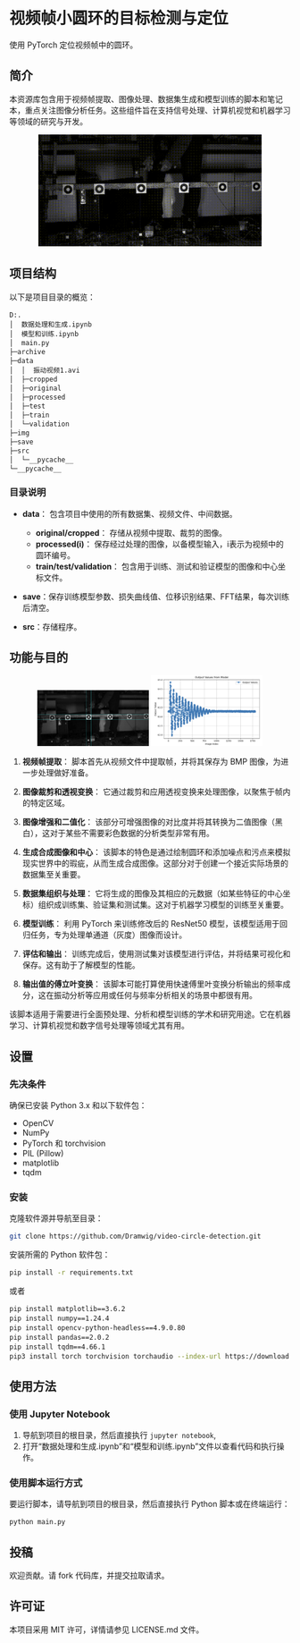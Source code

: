 # 视频帧小圆环的目标检测与定位

使用 PyTorch 定位视频帧中的圆环。

## 简介

本资源库包含用于视频帧提取、图像处理、数据集生成和模型训练的脚本和笔记本，重点关注图像分析任务。这些组件旨在支持信号处理、计算机视觉和机器学习等领域的研究与开发。

<div align=center>
  <img src="img/%E6%8C%AF%E5%8A%A8%E8%A7%86%E9%A2%91.gif" alt="振动视频" width="400px" />
</div>



## 项目结构

以下是项目目录的概览：

```
D:.
│  数据处理和生成.ipynb
│  模型和训练.ipynb
│  main.py
├─archive
├─data
│  │  振动视频1.avi 
│  ├─cropped
│  ├─original
│  ├─processed
│  ├─test
│  ├─train
│  └─validation
├─img
├─save
├─src
│  └─__pycache__
└─__pycache__
```

### 目录说明

- **data**： 包含项目中使用的所有数据集、视频文件、中间数据。
  - **original/cropped**： 存储从视频中提取、裁剪的图像。
  - **processed(i)**： 保存经过处理的图像，以备模型输入，i表示为视频中的圆环编号。
  - **train/test/validation**： 包含用于训练、测试和验证模型的图像和中心坐标文件。

- **save**：保存训练模型参数、损失曲线值、位移识别结果、FFT结果，每次训练后清空。
- **src**：存储程序。

## 功能与目的

<div align=center>
  <img src="img/2.png" alt="振动视频" width="200px" />
  <img src="img/3.png" alt="振动视频" width="200px" />
</div>

1. **视频帧提取**： 脚本首先从视频文件中提取帧，并将其保存为 BMP 图像，为进一步处理做好准备。

2. **图像裁剪和透视变换**： 它通过裁剪和应用透视变换来处理图像，以聚焦于帧内的特定区域。

3. **图像增强和二值化**： 该部分可增强图像的对比度并将其转换为二值图像（黑白），这对于某些不需要彩色数据的分析类型非常有用。

4. **生成合成图像和中心**： 该脚本的特色是通过绘制圆环和添加噪点和污点来模拟现实世界中的瑕疵，从而生成合成图像。这部分对于创建一个接近实际场景的数据集至关重要。

5. **数据集组织与处理**： 它将生成的图像及其相应的元数据（如某些特征的中心坐标）组织成训练集、验证集和测试集。这对于机器学习模型的训练至关重要。

6. **模型训练**： 利用 PyTorch 来训练修改后的 ResNet50 模型，该模型适用于回归任务，专为处理单通道（灰度）图像而设计。

7. **评估和输出**： 训练完成后，使用测试集对该模型进行评估，并将结果可视化和保存。这有助于了解模型的性能。

8. **输出值的傅立叶变换**： 该脚本可能打算使用快速傅里叶变换分析输出的频率成分，这在振动分析等应用或任何与频率分析相关的场景中都很有用。

该脚本适用于需要进行全面预处理、分析和模型训练的学术和研究用途。它在机器学习、计算机视觉和数字信号处理等领域尤其有用。

## 设置

### 先决条件

确保已安装 Python 3.x 和以下软件包：
- OpenCV
- NumPy
- PyTorch 和 torchvision
- PIL (Pillow)
- matplotlib
- tqdm

### 安装

克隆软件源并导航至目录：
```bash
git clone https://github.com/Dramwig/video-circle-detection.git
```
安装所需的 Python 软件包：

```bash
pip install -r requirements.txt
```

或者

```bash
pip install matplotlib==3.6.2
pip install numpy==1.24.4
pip install opencv-python-headless==4.9.0.80
pip install pandas==2.0.2
pip install tqdm==4.66.1
pip3 install torch torchvision torchaudio --index-url https://download.pytorch.org/whl/cu118
```

## 使用方法

### 使用 Jupyter Notebook

1. 导航到项目的根目录，然后直接执行 `jupyter notebook`,
2. 打开“数据处理和生成.ipynb”和“模型和训练.ipynb”文件以查看代码和执行操作。

### 使用脚本运行方式

要运行脚本，请导航到项目的根目录，然后直接执行 Python 脚本或在终端运行：

```bash
python main.py
```

## 投稿

欢迎贡献。请 fork 代码库，并提交拉取请求。

## 许可证

本项目采用 MIT 许可，详情请参见 LICENSE.md 文件。
